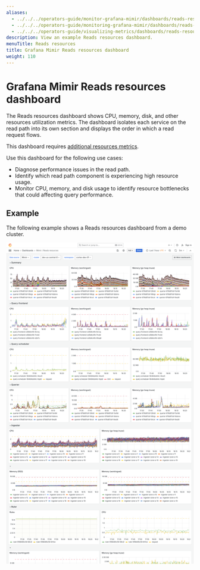 ```yaml
---
aliases:
  - ../../../operators-guide/monitor-grafana-mimir/dashboards/reads-resources/
  - ../../../operators-guide/monitoring-grafana-mimir/dashboards/reads-resources/
  - ../../../operators-guide/visualizing-metrics/dashboards/reads-resources/
description: View an example Reads resources dashboard.
menuTitle: Reads resources
title: Grafana Mimir Reads resources dashboard
weight: 110
---
```


<!-- Note: This topic is mounted in the GEM documentation. Ensure that all updates are also applicable to GEM. -->

# Grafana Mimir Reads resources dashboard

The Reads resources dashboard shows CPU, memory, disk, and other resources utilization metrics.
The dashboard isolates each service on the read path into its own section and displays the order in which a read request flows.

This dashboard requires [additional resources metrics](../../requirements/#additional-resources-metrics).

Use this dashboard for the following use cases:

- Diagnose performance issues in the read path.
- Identify which read path component is experiencing high resource usage.
- Monitor CPU, memory, and disk usage to identify resource bottlenecks that could affecting query performance.

## Example

The following example shows a Reads resources dashboard from a demo cluster.

![Grafana Mimir reads resources dashboard](mimir-reads-resources.png)
